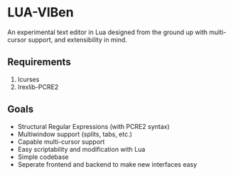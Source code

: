 # LUA-VIBen

An experimental text editor in Lua designed from the ground up with multi-cursor support, and extensibility in mind.

## Requirements

1. lcurses
2. lrexlib-PCRE2

## Goals

- Structural Regular Expressions (with PCRE2 syntax)
- Multiwindow support (splits, tabs, etc.)
- Capable multi-cursor support
- Easy scriptability and modification with Lua
- Simple codebase
- Seperate frontend and backend to make new interfaces easy
